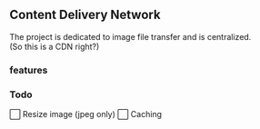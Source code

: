 ## Content Delivery Network

The project is dedicated to image file transfer and is centralized.  
(So this is a CDN right?)  

### features


### Todo
⬜ Resize image (jpeg only)
⬜ Caching